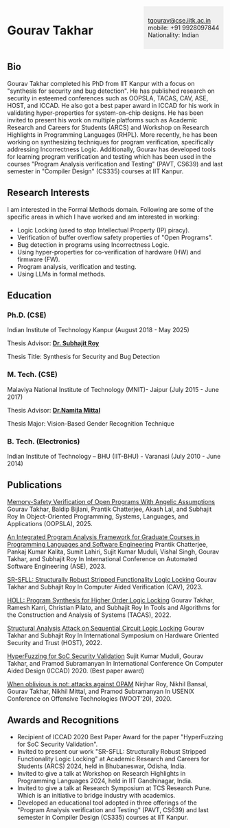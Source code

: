 <div style="display: flex; justify-content: space-between;">

# **Gourav Takhar**

<div style="width: 2cm%; padding: 10px; background-color: #f0f0f0;">

tgourav@cse.iitk.ac.in\
mobile: +91 9928097844\
Nationality: Indian

</div>
</div>

## **Bio**
Gourav Takhar completed his PhD from IIT Kanpur with a focus on "synthesis for security and bug detection". He has published research on security in esteemed conferences such as OOPSLA, TACAS, CAV, ASE, HOST, and ICCAD. He also got a best paper award in ICCAD for his work in validating hyper-properties for system-on-chip designs. He has been invited to present his work on multiple platforms such as Academic Research and Careers for Students (ARCS) and Workshop on Research Highlights in Programming Languages (RHPL). More recently, he has been working on synthesizing techniques for program verification, specifically addressing Incorrectness Logic. Additionally, Gourav has developed tools for learning program verification and testing which has been used in the courses "Program Analysis verification and Testing" (PAVT, CS639) and last semester in "Compiler Design" (CS335) courses at IIT Kanpur.


## **Research Interests**
I  am interested in the Formal Methods domain. Following are some of the specific areas in which I have worked and am interested in working:

* Logic Locking (used to stop Intellectual Property (IP) piracy).
* Verification of buffer overflow safety properties of "Open Programs".
* Bug detection in programs using Incorrectness Logic.
* Using hyper-properties for co-verification of hardware (HW) and firmware (FW).
* Program analysis, verification and testing.
* Using LLMs in formal methods.


## **Education**

### **Ph.D. (CSE)**

Indian Institute of Technology Kanpur (August 2018 - May 2025)

Thesis Advisor: [**Dr. Subhajit Roy**](https://www.cse.iitk.ac.in/users/subhajit/)

Thesis Title: Synthesis for Security and Bug Detection

### **M. Tech. (CSE)**

Malaviya National Institute of Technology (MNIT)- Jaipur (July 2015 - June 2017)

Thesis Advisor: [**Dr.Namita Mittal**](https://mnit.ac.in/dept_cse/profile?fid=TKs=)

Thesis Major: Vision-Based Gender Recognition Technique

### **B. Tech. (Electronics)**

Indian Institute of Technology – BHU (IIT-BHU) - Varanasi (July 2010 - June 2014)



## **Publications**

[Memory-Safety Verification of Open Programs With Angelic Assumptions]()
Gourav Takhar, Baldip Bijlani, Prantik Chatterjee, Akash Lal, and Subhajit Roy
In Object-Oriented Programming, Systems, Languages, and Applications (OOPSLA), 2025.

[An Integrated Program Analysis Framework for Graduate Courses in Programming Languages and Software Engineering](https://ieeexplore.ieee.org/abstract/document/10298417)
Prantik Chatterjee, Pankaj Kumar Kalita, Sumit Lahiri, Sujit Kumar Muduli, Vishal Singh, Gourav Takhar, and Subhajit Roy
In International Conference on Automated Software Engineering (ASE), 2023.

[SR-SFLL: Structurally Robust Stripped Functionality Logic Locking](https://link.springer.com/chapter/10.1007/978-3-031-37709-9_10)
Gourav Takhar and Subhajit Roy
In Computer Aided Verification (CAV), 2023.

[HOLL: Program Synthesis for Higher Order Logic Locking](https://link.springer.com/chapter/10.1007/978-3-030-99524-9_1)
Gourav Takhar, Ramesh Karri, Christian Pilato, and Subhajit Roy
In Tools and Algorithms for the Construction and Analysis of Systems (TACAS), 2022.

[Structural Analysis Attack on Sequential Circuit Logic Locking](https://ieeexplore.ieee.org/document/9840185)
Gourav Takhar and Subhajit Roy
In International Symposium on Hardware Oriented Security and Trust (HOST), 2022.

[HyperFuzzing for SoC Security Validation](https://ieeexplore.ieee.org/document/9256500)
Sujit Kumar Muduli, Gourav Takhar, and Pramod Subramanyan
In International Conference On Computer Aided Design (ICCAD) 2020. (Best paper award)

[When oblivious is not: attacks against OPAM](https://dl.acm.org/doi/10.5555/3488877.3488880)
Nirjhar Roy, Nikhil Bansal, Gourav Takhar, Nikhil Mittal, and Pramod Subramanyan
In USENIX Conference on Offensive Technologies (WOOT'20), 2020.


## **Awards and Recognitions**
* Recipient of ICCAD 2020 Best Paper Award for the paper "HyperFuzzing for SoC Security Validation".
* Invited to present our work "SR-SFLL: Structurally Robust Stripped Functionality Logic Locking" at Academic Research and Careers for Students (ARCS) 2024, held in Bhubaneswar, Odisha, India.
* Invited to give a talk at Workshop on Research Highlights in Programming Languages 2024, held in IIT Gandhinagar, India.
* Invited to give a talk at Research Symposium at TCS Research Pune. Which is an initiative to bridge industry with academics.
* Developed an educational tool adopted in three offerings of the "Program Analysis verification and Testing" (PAVT, CS639) and last semester in Compiler Design (CS335) courses at IIT Kanpur.
